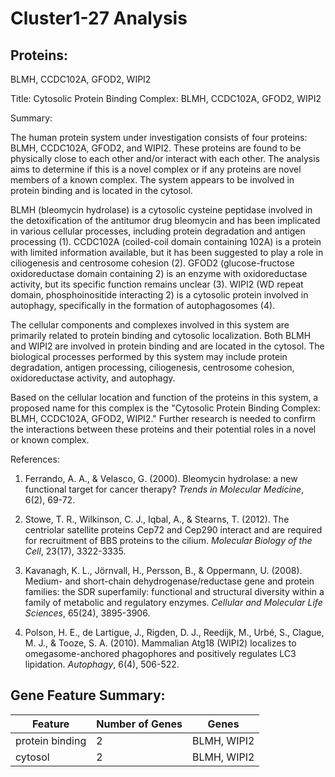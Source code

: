 # Cluster1-27 Analysis

## Proteins: 

BLMH, CCDC102A, GFOD2, WIPI2

Title: Cytosolic Protein Binding Complex: BLMH, CCDC102A, GFOD2, WIPI2

Summary:

The human protein system under investigation consists of four proteins: BLMH, CCDC102A, GFOD2, and WIPI2. These proteins are found to be physically close to each other and/or interact with each other. The analysis aims to determine if this is a novel complex or if any proteins are novel members of a known complex. The system appears to be involved in protein binding and is located in the cytosol.

BLMH (bleomycin hydrolase) is a cytosolic cysteine peptidase involved in the detoxification of the antitumor drug bleomycin and has been implicated in various cellular processes, including protein degradation and antigen processing (1). CCDC102A (coiled-coil domain containing 102A) is a protein with limited information available, but it has been suggested to play a role in ciliogenesis and centrosome cohesion (2). GFOD2 (glucose-fructose oxidoreductase domain containing 2) is an enzyme with oxidoreductase activity, but its specific function remains unclear (3). WIPI2 (WD repeat domain, phosphoinositide interacting 2) is a cytosolic protein involved in autophagy, specifically in the formation of autophagosomes (4).

The cellular components and complexes involved in this system are primarily related to protein binding and cytosolic localization. Both BLMH and WIPI2 are involved in protein binding and are located in the cytosol. The biological processes performed by this system may include protein degradation, antigen processing, ciliogenesis, centrosome cohesion, oxidoreductase activity, and autophagy.

Based on the cellular location and function of the proteins in this system, a proposed name for this complex is the "Cytosolic Protein Binding Complex: BLMH, CCDC102A, GFOD2, WIPI2." Further research is needed to confirm the interactions between these proteins and their potential roles in a novel or known complex.

References:

1. Ferrando, A. A., & Velasco, G. (2000). Bleomycin hydrolase: a new functional target for cancer therapy? *Trends in Molecular Medicine*, 6(2), 69-72.

2. Stowe, T. R., Wilkinson, C. J., Iqbal, A., & Stearns, T. (2012). The centriolar satellite proteins Cep72 and Cep290 interact and are required for recruitment of BBS proteins to the cilium. *Molecular Biology of the Cell*, 23(17), 3322-3335.

3. Kavanagh, K. L., Jörnvall, H., Persson, B., & Oppermann, U. (2008). Medium- and short-chain dehydrogenase/reductase gene and protein families: the SDR superfamily: functional and structural diversity within a family of metabolic and regulatory enzymes. *Cellular and Molecular Life Sciences*, 65(24), 3895-3906.

4. Polson, H. E., de Lartigue, J., Rigden, D. J., Reedijk, M., Urbé, S., Clague, M. J., & Tooze, S. A. (2010). Mammalian Atg18 (WIPI2) localizes to omegasome-anchored phagophores and positively regulates LC3 lipidation. *Autophagy*, 6(4), 506-522.

## Gene Feature Summary: 

| Feature | Number of Genes | Genes |
| --- | --- | --- |
| protein binding | 2 | BLMH, WIPI2 |
| cytosol | 2 | BLMH, WIPI2 |

